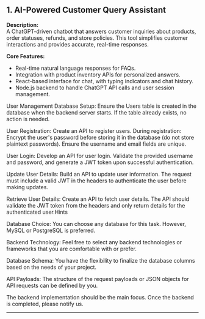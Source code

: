 ## 1. AI-Powered Customer Query Assistant

**Description:**  
A ChatGPT-driven chatbot that answers customer inquiries about products, order statuses, refunds, and store policies. This tool simplifies customer interactions and provides accurate, real-time responses.

**Core Features:**  
- Real-time natural language responses for FAQs.  
- Integration with product inventory APIs for personalized answers.  
- React-based interface for chat, with typing indicators and chat history.  
- Node.js backend to handle ChatGPT API calls and user session management.

 

User Management
Database Setup: Ensure the Users table is created in the database when the backend server starts. If the table already exists, no action is needed.

User Registration: Create an API to register users. During registration:
Encrypt the user's password before storing it in the database (do not store plaintext passwords).
Ensure the username and email fields are unique.

User Login: Develop an API for user login. Validate the provided username and password, and generate a JWT token upon successful authentication.

Update User Details: Build an API to update user information. The request must include a valid JWT in the headers to authenticate the user before making updates.

Retrieve User Details: Create an API to fetch user details. The API should validate the JWT token from the headers and only return details for the authenticated user.Hints

Database Choice: You can choose any database for this task. However, MySQL or PostgreSQL is preferred.

Backend Technology: Feel free to select any backend technologies or frameworks that you are comfortable with or prefer.

Database Schema: You have the flexibility to finalize the database columns based on the needs of your project.

API Payloads: The structure of the request payloads or JSON objects for API requests can be defined by you.

The backend implementation should be the main focus. Once the backend is completed, please notify us.

---

